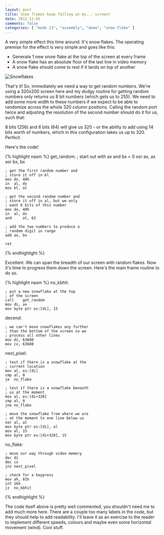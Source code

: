 ```yaml
---
layout: post
title: Snow flakes keep falling on my... screen?
date: 2012-12-01
comments: false
categories: [ "mode 13", "assembly", "demo", "snow flake" ]
---
```


A very simple effect this time around. It's snow flakes. The operating premise for the effect is very simple and goes like this:

* Generate 1 new snow flake at the top of the screen at every frame
* A snow flake has an absolute floor of the last line in video memory
* A snow flake should come to rest if it lands on top of another

![Snowflakes](http://1.bp.blogspot.com/-pE0K1mfiABg/ULoEn3kZ6bI/AAAAAAAAAiQ/BVre5BA5iy0/s400/Screen+Shot+2012-12-01+at+11.10.27+PM.png)

That's it! So, immediately we need a way to get random numbers. We're using a 320x200 screen here and my dodgy routine for getting random numbers only returns us 8 bit numbers (which gets us to 255). We need to add some more width to these numbers if we expect to be able to randomize across the whole 320 column positions. Calling the random port twice and adjusting the resolution of the second number should do it for us, such that:

8 bits (256) and 6 bits (64) will give us 320 - or the ability to add using 14 bits worth of numbers, which in this configuration takes us up to 320. Perfect.

Here's the code!

{% highlight nasm %}
get_random:
    ; start out with ax and bx = 0
	xor	ax, ax
	xor     bx, bx

    ; get the first random number and
    ; store it off in bl
	mov	dx, 40h
	in	al, dx
	mov	bl, al

    ; get the second random number and
    ; store it off in al, but we only 
    ; want 6 bits of this number
	mov	dx, 40h
	in	al, dx
	and     al, 63

    ; add the two numbers to produce a
    ; random digit in range
	add	ax, bx
	
	ret
{% endhighlight %}

Excellent. We can span the breadth of our screen with random flakes. Now it's time to progress them down the screen. Here's the main frame routine to do so.

{% highlight nasm %}
no_kbhit:

    ; put a new snowflake at the top 
    ; of the screen
	call	get_random
	mov	di, ax
	mov	byte ptr es:[di], 15

decend:

    ; we can't move snowflakes any further
    ; than the bottom of the screen so we
    ; process all other lines
	mov	di, 63680
	mov	cx, 63680
	
next_pixel:

    ; test if there is a snowflake at the 
    ; current location
	mov	al, es:[di]
	cmp	al, 0
	je	no_flake
	
    ; test if there is a snowflake beneath
    ; us at the moment
	mov	al, es:[di+320]
	cmp	al, 0
	jne	no_flake
	
    ; move the snowflake from where we are 
    ; at the moment to one line below us
	xor	al, al
	mov	byte ptr es:[di], al
	mov	al, 15
	mov	byte ptr es:[di+320], 15
	
no_flake:

    ; move our way through video memory
	dec	di
	dec	cx
	jnz	next_pixel

    ; check for a keypress
	mov	ah, 01h
	int	16h
	jz	no_kbhit
{% endhighlight %}

The code itself above is pretty well commented, you shouldn't need me to add much more here. There are a couple too many labels in the code, but they should help to add readability. I'll leave it as an exercise to the reader to implement different speeds, colours and maybe even some horizontal movement (wind). Cool stuff.